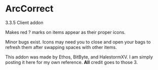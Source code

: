 # ArcCorrect

3.3.5 Client addon

Makes red ? marks on items appear as their proper icons.

Minor bugs exist. Icons may need you to close and open your bags to refresh them after swapping spaces with other items.

This addon was made by Ethos, BitByte, and HalestormXV. I am simply posting it here for my own reference. **All** credit goes to those 3.
